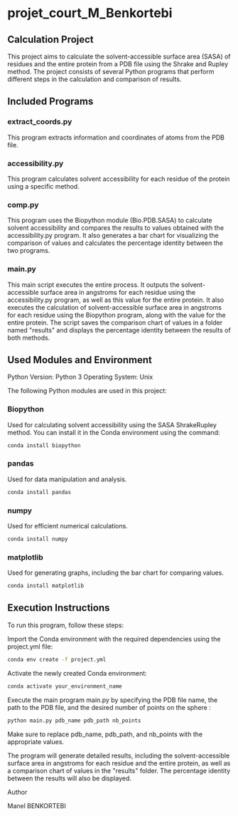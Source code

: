 # projet_court_M_Benkortebi

## Calculation Project
This project aims to calculate the solvent-accessible surface area (SASA) of residues and the entire protein from a PDB file using the Shrake and Rupley method.  The project consists of several Python programs that perform different steps in the calculation and comparison of results.

## Included Programs
### extract_coords.py
This program extracts information and coordinates of atoms from the PDB file.

### accessibility.py
This program calculates solvent accessibility for each residue of the protein using a specific method.

### comp.py
This program uses the Biopython module (Bio.PDB.SASA) to calculate solvent accessibility and compares the results to values obtained with the accessibility.py program. It also generates a bar chart for visualizing the comparison of values and calculates the percentage identity between the two programs.

### main.py
This main script executes the entire process. It outputs the solvent-accessible surface area in angstroms for each residue using the accessibility.py program, as well as this value for the entire protein. It also executes the calculation of solvent-accessible surface area in angstroms for each residue using the Biopython program, along with the value for the entire protein. The script saves the comparison chart of values in a folder named "results" and displays the percentage identity between the results of both methods.

## Used Modules and Environment

Python Version: Python 3
Operating System: Unix

The following Python modules are used in this project:

### Biopython
Used for calculating solvent accessibility using the SASA ShrakeRupley method. You can install it in the Conda environment using the command:

```bash
conda install biopython
```
### pandas
Used for data manipulation and analysis. 

```bash
conda install pandas
```

### numpy
Used for efficient numerical calculations.

```bash
conda install numpy
```

### matplotlib
Used for generating graphs, including the bar chart for comparing values. 
```bash
conda install matplotlib
```


## Execution Instructions
To run this program, follow these steps:

Import the Conda environment with the required dependencies using the project.yml file:

```bash
conda env create -f project.yml
```

Activate the newly created Conda environment:
```bash
conda activate your_environment_name
```

Execute the main program main.py by specifying the PDB file name, the path to the PDB file, and the desired number of points on the sphere :
```bash
python main.py pdb_name pdb_path nb_points
```

Make sure to replace pdb_name, pdb_path, and nb_points with the appropriate values.

The program will generate detailed results, including the solvent-accessible surface area in angstroms for each residue and the entire protein, as well as a comparison chart of values in the "results" folder. The percentage identity between the results will also be displayed.

Author

Manel BENKORTEBI
